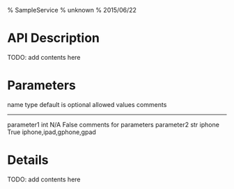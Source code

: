 % SampleService
% unknown
% 2015/06/22

API Description
=======
TODO: add contents here

Parameters
==========


name        type    default    is optional    allowed values           comments
----------  ------  ---------  -------------  -----------------------  -----------------------
parameter1  int     N/A        False                                   comments for parameters
parameter2  str     iphone     True           iphone,ipad,gphone,gpad

Details
=======
TODO: add contents here
